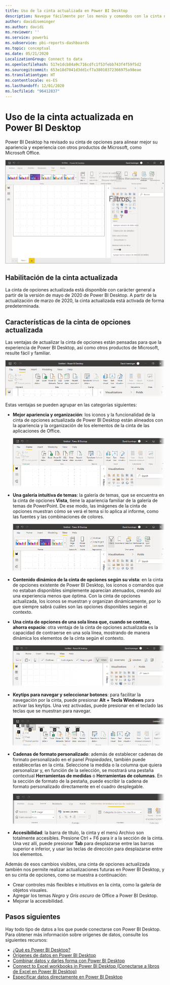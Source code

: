 ```yaml
---
title: Uso de la cinta actualizada en Power BI Desktop
description: Navegue fácilmente por los menús y comandos con la cinta nueva de Power BI Desktop
author: davidiseminger
ms.author: davidi
ms.reviewer: ''
ms.service: powerbi
ms.subservice: pbi-reports-dashboards
ms.topic: conceptual
ms.date: 05/21/2020
LocalizationGroup: Connect to data
ms.openlocfilehash: 517e1dcb84a9c716cdfc1f53febb743f4f59f5d2
ms.sourcegitcommit: 653e18d7041d3dd1cf7a38010372366975a98eae
ms.translationtype: HT
ms.contentlocale: es-ES
ms.lasthandoff: 12/01/2020
ms.locfileid: "96412837"
---
```

# <a name="use-the-updated-ribbon-in-power-bi-desktop"></a>Uso de la cinta actualizada en Power BI Desktop

Power BI Desktop ha revisado su cinta de opciones para alinear mejor su apariencia y experiencia con otros productos de Microsoft, como Microsoft Office.

![Nueva cinta de Power BI Desktop](media/desktop-ribbon/desktop-ribbon-02.png)

## <a name="how-to-enable-the-updated-ribbon"></a>Habilitación de la cinta actualizada

La cinta de opciones actualizada está disponible con carácter general a partir de la versión de mayo de 2020 de Power BI Desktop. A partir de la actualización de marzo de 2020, la cinta actualizada está activada de forma predeterminada. 

## <a name="features-of-the-updated-ribbon"></a>Características de la cinta de opciones actualizada

Las ventajas de actualizar la cinta de opciones están pensadas para que la experiencia de Power BI Desktop, así como otros productos de Microsoft, resulte fácil y familiar. 

![En la captura de pantalla se muestra un primer plano de la cinta de opciones de Power BI Desktop.](media/desktop-ribbon/desktop-ribbon-03.png)

Estas ventajas se pueden agrupar en las categorías siguientes:

* **Mejor apariencia y organización**: los iconos y la funcionalidad de la cinta de opciones actualizada de Power BI Desktop están alineados con la apariencia y la organización de los elementos de la cinta de las aplicaciones de Office.

    ![Mejor apariencia](media/desktop-ribbon/desktop-ribbon-04.png)

* **Una galería intuitiva de temas**: la galería de temas, que se encuentra en la cinta de opciones **Vista**, tiene la apariencia familiar de la galería de temas de PowerPoint. De ese modo, las imágenes de la cinta de opciones muestran cómo se verá el tema si lo aplica al informe, como las fuentes y las combinaciones de colores. 

    ![Mejores temas](media/desktop-ribbon/desktop-ribbon-05.png)

* **Contenido dinámico de la cinta de opciones según su vista**: en la cinta de opciones existente de Power BI Desktop, los iconos o comandos que no estaban disponibles simplemente aparecían atenuados, creando así una experiencia menos que óptima. Con la cinta de opciones actualizada, los iconos se muestran y organizan dinámicamente, por lo que siempre sabrá cuáles son las opciones disponibles según el contexto.

* **Una cinta de opciones de una sola línea que, cuando se contrae, ahorra espacio**: otra ventaja de la cinta de opciones actualizada es la capacidad de contraerse en una sola línea, mostrando de manera dinámica los elementos de la cinta según el contexto. 

    ![Cinta contraída](media/desktop-ribbon/desktop-ribbon-06.png)

* **Keytips para navegar y seleccionar botones**: para facilitar la navegación por la cinta, puede presionar **Alt + Tecla Windows** para activar las keytips. Una vez activadas, puede presionar en el teclado las teclas que se muestran para navegar.

    ![Keytips](media/desktop-ribbon/desktop-ribbon-07.png)

* **Cadenas de formato personalizado**: además de establecer cadenas de formato personalizado en el panel *Propiedades*, también puede establecerlas en la cinta. Seleccione la medida o la columna que quiera personalizar y, en función de la selección, se mostrará una pestaña contextual **Herramientas de medidas** o **Herramientas de columnas**. En la sección de formato de la pestaña, puede escribir la cadena de formato personalizado directamente en el cuadro desplegable.

    ![Cadenas de formato personalizado](media/desktop-ribbon/desktop-ribbon-08.png)

* **Accesibilidad**: la barra de título, la cinta y el menú Archivo son totalmente accesibles. Presione Ctrl + F6 para ir a la sección de la cinta. Una vez allí, puede presionar **Tab** para desplazarse entre las barras superior e inferior, y usar las teclas de dirección para desplazarse entre los elementos.


Además de esos cambios visibles, una cinta de opciones actualizada también nos permite realizar actualizaciones futuras en Power BI Desktop, y en su cinta de opciones, como se muestra a continuación:

* Crear controles más flexibles e intuitivos en la cinta, como la galería de objetos visuales.
* Agregar los temas *Negro* y *Gris oscuro* de Office a Power BI Desktop.
* Mejorar la accesibilidad.


## <a name="next-steps"></a>Pasos siguientes
Hay todo tipo de datos a los que puede conectarse con Power BI Desktop. Para obtener más información sobre orígenes de datos, consulte los siguientes recursos:

* [¿Qué es Power BI Desktop?](../fundamentals/desktop-what-is-desktop.md)
* [Orígenes de datos en Power BI Desktop](../connect-data/desktop-data-sources.md)
* [Combinar datos y darles forma con Power BI Desktop](../connect-data/desktop-shape-and-combine-data.md)
* [Connect to Excel workbooks in Power BI Desktop (Conectarse a libros de Excel en Power BI Desktop)](../connect-data/desktop-connect-excel.md)   
* [Especificar datos directamente en Power BI Desktop](../connect-data/desktop-enter-data-directly-into-desktop.md)   
